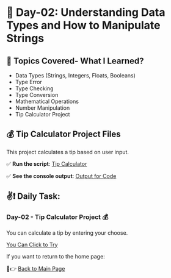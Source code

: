 # 📅 Day-02: Understanding Data Types and How to Manipulate Strings

## 📌 Topics Covered- What I Learned?
- Data Types (Strings, Integers, Floats, Booleans)
- Type Error
- Type Checking
- Type Conversion
- Mathematical Operations
- Number Manipulation
- Tip Calculator Project

## 💰 Tip Calculator Project Files 

This project calculates a tip based on user input.  

✅ **Run the script**: [Tip Calculator](https://github.com/busraatasoy/100-Days-of-Code-in-Python/blob/main/Day-02/Tip_Calculator.py)

✅ **See the console output**: [Output for Code](https://github.com/busraatasoy/100-Days-of-Code-in-Python/blob/main/Day-02/Tip%20Calculator.gif)


## ✌❗ Daily Task:

### Day-02 - Tip Calculator Project 💰
You can calculate a tip by entering your choose.

[You Can Click to Try](https://busraatasoy.github.io/100-Days-of-Code-in-Python/Day-02/Tip_Calculator.html)

If you want to return to the home page:

🔗👉 [Back to Main Page](https://github.com/busraatasoy/100-Days-of-Code-in-Python)
